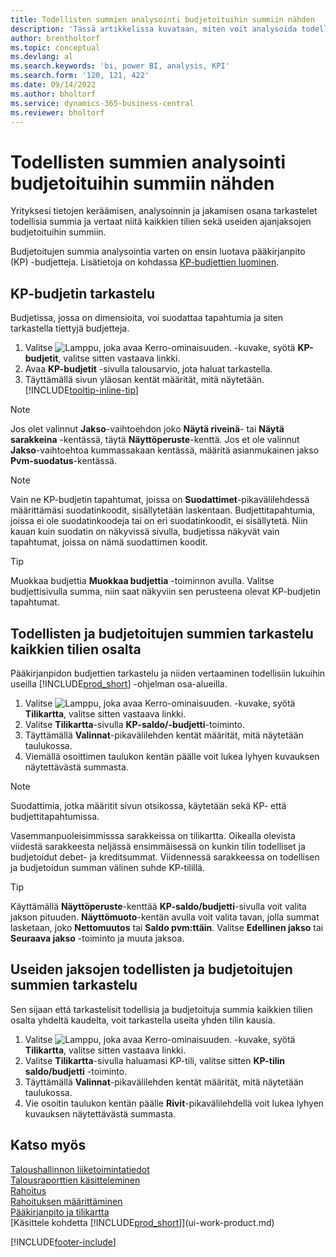 ```yaml
---
title: Todellisten summien analysointi budjetoituihin summiin nähden
description: 'Tässä artikkelissa kuvataan, miten voit analysoida todellisia summia budjetoituihin summiin verrattuna, jotta voit kerätä, analysoida ja jakaa yrityksesi tietoja.'
author: brentholtorf
ms.topic: conceptual
ms.devlang: al
ms.search.keywords: 'bi, power BI, analysis, KPI'
ms.search.form: '120, 121, 422'
ms.date: 09/14/2022
ms.author: bholtorf
ms.service: dynamics-365-business-central
ms.reviewer: bholtorf
---
```

# <a name="analyze-actual-amounts-versus-budgeted-amounts"></a>Todellisten summien analysointi budjetoituihin summiin nähden

Yrityksesi tietojen keräämisen, analysoinnin ja jakamisen osana tarkastelet todellisia summia ja vertaat niitä kaikkien tilien sekä useiden ajanjaksojen budjetoituihin summiin.

Budjetoitujen summia analysointia varten on ensin luotava pääkirjanpito (KP) -budjetteja. Lisätietoja on kohdassa [KP-budjettien luominen](finance-how-create-budgets.md).

## <a name="view-a-gl-budget"></a>KP-budjetin tarkastelu

Budjetissa, jossa on dimensioita, voi suodattaa tapahtumia ja siten tarkastella tiettyjä budjetteja.

1. Valitse ![Lamppu, joka avaa Kerro-ominaisuuden.](media/ui-search/search_small.png "Kerro, mitä haluat tehdä") -kuvake, syötä **KP-budjetit**, valitse sitten vastaava linkki.
2. Avaa **KP-budjetit** -sivulla talousarvio, jota haluat tarkastella.  
3. Täyttämällä sivun yläosan kentät määrität, mitä näytetään. [!INCLUDE[tooltip-inline-tip](includes/tooltip-inline-tip_md.md)]

> [!NOTE]  
> Jos olet valinnut **Jakso**-vaihtoehdon joko **Näytä riveinä**- tai **Näytä sarakkeina** -kentässä, täytä **Näyttöperuste**-kenttä. Jos et ole valinnut **Jakso**-vaihtoehtoa kummassakaan kentässä, määritä asianmukainen jakso **Pvm-suodatus**-kentässä.  

> [!NOTE]  
> Vain ne KP-budjetin tapahtumat, joissa on **Suodattimet**-pikavälilehdessä määrittämäsi suodatinkoodit, sisällytetään laskentaan. Budjettitapahtumia, joissa ei ole suodatinkoodeja tai on eri suodatinkoodit, ei sisällytetä. Niin kauan kuin suodatin on näkyvissä sivulla, budjetissa näkyvät vain tapahtumat, joissa on nämä suodattimen koodit.  

> [!TIP]  
> Muokkaa budjettia **Muokkaa budjettia** -toiminnon avulla. Valitse budjettisivulla summa, niin saat näkyviin sen perusteena olevat KP-budjetin tapahtumat.

## <a name="view-actual-and-budgeted-amounts-for-all-accounts"></a>Todellisten ja budjetoitujen summien tarkastelu kaikkien tilien osalta

Pääkirjanpidon budjettien tarkastelu ja niiden vertaaminen todellisiin lukuihin useilla [!INCLUDE[prod_short](includes/prod_short.md)] -ohjelman osa-alueilla.

1. Valitse ![Lamppu, joka avaa Kerro-ominaisuuden.](media/ui-search/search_small.png "Kerro, mitä haluat tehdä") -kuvake, syötä **Tilikartta**, valitse sitten vastaava linkki.  
2. Valitse **Tilikartta**-sivulla **KP-saldo/-budjetti**-toiminto.
3. Täyttämällä **Valinnat**-pikavälilehden kentät määrität, mitä näytetään taulukossa.  
4. Viemällä osoittimen taulukon kentän päälle voit lukea lyhyen kuvauksen näytettävästä summasta.

> [!NOTE]  
> Suodattimia, jotka määritit sivun otsikossa, käytetään sekä KP- että budjettitapahtumissa.

Vasemmanpuoleisimmisssa sarakkeissa on tilikartta. Oikealla olevista viidestä sarakkeesta neljässä ensimmäisessä on kunkin tilin todelliset ja budjetoidut debet- ja kreditsummat. Viidennessä sarakkeessa on todellisen ja budjetoidun summan välinen suhde KP-tilillä.  

> [!TIP]  
> Käyttämällä **Näyttöperuste**-kenttää **KP-saldo/budjetti**-sivulla voit valita jakson pituuden. **Näyttömuoto**-kentän avulla voit valita tavan, jolla summat lasketaan, joko **Nettomuutos** tai **Saldo pvm:ttäin**. Valitse **Edellinen jakso** tai **Seuraava jakso** -toiminto ja muuta jaksoa.  

## <a name="to-view-actual-and-budgeted-amounts-for-several-periods"></a>Useiden jaksojen todellisten ja budjetoitujen summien tarkastelu

Sen sijaan että tarkastelisit todellisia ja budjetoituja summia kaikkien tilien osalta yhdeltä kaudelta, voit tarkastella useita yhden tilin kausia.  

1. Valitse ![Lamppu, joka avaa Kerro-ominaisuuden.](media/ui-search/search_small.png "Kerro, mitä haluat tehdä") -kuvake, syötä **Tilikartta**, valitse sitten vastaava linkki.  
2. Valitse **Tilikartta**-sivulla haluamasi KP-tili, valitse sitten **KP-tilin saldo/budjetti** -toiminto.  
3. Täyttämällä **Valinnat**-pikavälilehden kentät määrität, mitä näytetään taulukossa.  
4. Vie osoitin taulukon kentän päälle **Rivit**-pikavälilehdellä voit lukea lyhyen kuvauksen näytettävästä summasta.  

## <a name="see-also"></a>Katso myös

[Taloushallinnon liiketoimintatiedot](bi.md)  
[Talousraporttien käsitteleminen](bi-how-work-account-schedule.md)  
[Rahoitus](finance.md)  
[Rahoituksen määrittäminen](finance-setup-finance.md)  
[Pääkirjanpito ja tilikartta](finance-general-ledger.md)  
[Käsittele kohdetta [!INCLUDE[prod_short](includes/prod_short.md)]](ui-work-product.md)  

[!INCLUDE[footer-include](includes/footer-banner.md)]

